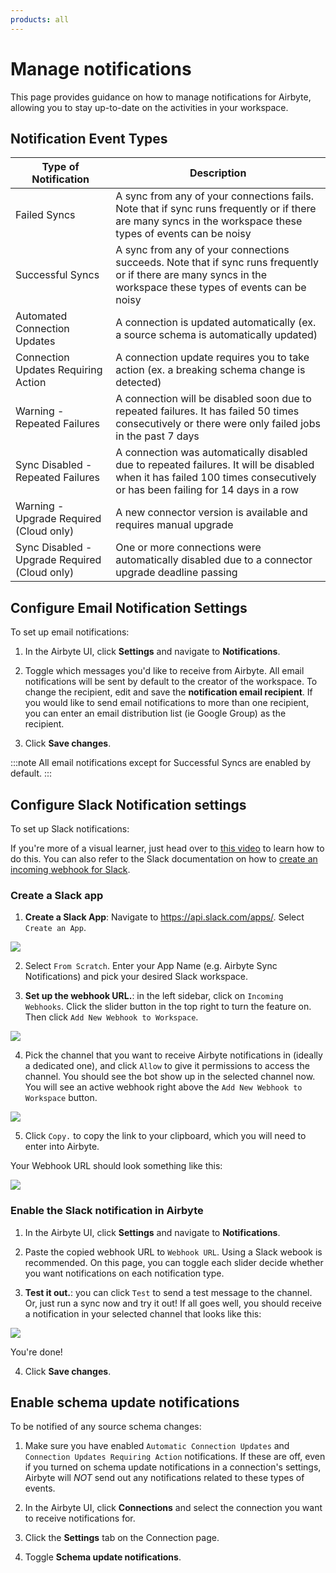```yaml
---
products: all
---
```


# Manage notifications

This page provides guidance on how to manage notifications for Airbyte, allowing you to stay
up-to-date on the activities in your workspace.

## Notification Event Types

| Type of Notification                          | Description                                                                                                                                                               |
| --------------------------------------------- | ------------------------------------------------------------------------------------------------------------------------------------------------------------------------- |
| Failed Syncs                                  | A sync from any of your connections fails. Note that if sync runs frequently or if there are many syncs in the workspace these types of events can be noisy               |
| Successful Syncs                              | A sync from any of your connections succeeds. Note that if sync runs frequently or if there are many syncs in the workspace these types of events can be noisy            |
| Automated Connection Updates                  | A connection is updated automatically (ex. a source schema is automatically updated)                                                                                      |
| Connection Updates Requiring Action           | A connection update requires you to take action (ex. a breaking schema change is detected)                                                                                |
| Warning - Repeated Failures                   | A connection will be disabled soon due to repeated failures. It has failed 50 times consecutively or there were only failed jobs in the past 7 days                       |
| Sync Disabled - Repeated Failures             | A connection was automatically disabled due to repeated failures. It will be disabled when it has failed 100 times consecutively or has been failing for 14 days in a row |
| Warning - Upgrade Required (Cloud only)       | A new connector version is available and requires manual upgrade                                                                                                          |
| Sync Disabled - Upgrade Required (Cloud only) | One or more connections were automatically disabled due to a connector upgrade deadline passing                                                                           |

## Configure Email Notification Settings

<AppliesTo cloud />

To set up email notifications:

1. In the Airbyte UI, click **Settings** and navigate to **Notifications**.

2. Toggle which messages you'd like to receive from Airbyte. All email notifications will be sent by
   default to the creator of the workspace. To change the recipient, edit and save the
   **notification email recipient**. If you would like to send email notifications to more than one
   recipient, you can enter an email distribution list (ie Google Group) as the recipient.

3. Click **Save changes**.

:::note All email notifications except for Successful Syncs are enabled by default. :::

## Configure Slack Notification settings

To set up Slack notifications:

If you're more of a visual learner, just head over to
[this video](https://www.youtube.com/watch?v=NjYm8F-KiFc&ab_channel=Airbyte) to learn how to do
this. You can also refer to the Slack documentation on how to
[create an incoming webhook for Slack](https://api.slack.com/messaging/webhooks).

### Create a Slack app

1. **Create a Slack App**: Navigate to https://api.slack.com/apps/. Select `Create an App`.

![](../../.gitbook/assets/notifications_create_slack_app.png)

2. Select `From Scratch`. Enter your App Name (e.g. Airbyte Sync Notifications) and pick your
   desired Slack workspace.

3. **Set up the webhook URL.**: in the left sidebar, click on `Incoming Webhooks`. Click the slider
   button in the top right to turn the feature on. Then click `Add New Webhook to Workspace`.

![](../../.gitbook/assets/notifications_add_new_webhook.png)

4. Pick the channel that you want to receive Airbyte notifications in (ideally a dedicated one), and
   click `Allow` to give it permissions to access the channel. You should see the bot show up in the
   selected channel now. You will see an active webhook right above the
   `Add New Webhook to Workspace` button.

![](../../.gitbook/assets/notifications_webhook_url.png)

5. Click `Copy.` to copy the link to your clipboard, which you will need to enter into Airbyte.

Your Webhook URL should look something like this:

![](../../.gitbook/assets/notifications_airbyte_notification_settings.png)

### Enable the Slack notification in Airbyte

1. In the Airbyte UI, click **Settings** and navigate to **Notifications**.

2. Paste the copied webhook URL to `Webhook URL`. Using a Slack webook is recommended. On this page,
   you can toggle each slider decide whether you want notifications on each notification type.

3. **Test it out.**: you can click `Test` to send a test message to the channel. Or, just run a sync
   now and try it out! If all goes well, you should receive a notification in your selected channel
   that looks like this:

![](../../.gitbook/assets/notifications_slack_message.png)

You're done!

4. Click **Save changes**.

## Enable schema update notifications

To be notified of any source schema changes:

1. Make sure you have enabled `Automatic Connection Updates` and
   `Connection Updates Requiring Action` notifications. If these are off, even if you turned on
   schema update notifications in a connection's settings, Airbyte will _NOT_ send out any
   notifications related to these types of events.

2. In the Airbyte UI, click **Connections** and select the connection you want to receive
   notifications for.

3. Click the **Settings** tab on the Connection page.

4. Toggle **Schema update notifications**.
